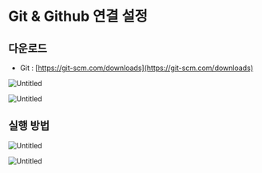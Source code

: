 # Git & Github 연결 설정

## 다운로드

- Git : [https://git-scm.com/downloads](https://git-scm.com/downloads)

![Untitled](Git%20&%20Github%20%E1%84%8B%E1%85%A7%E1%86%AB%E1%84%80%E1%85%A7%E1%86%AF%20%E1%84%89%E1%85%A5%E1%86%AF%E1%84%8C%E1%85%A5%E1%86%BC%20f29955a7a08e42f3857b1296cc75ff0b/Untitled.png)

![Untitled](Git%20&%20Github%20%E1%84%8B%E1%85%A7%E1%86%AB%E1%84%80%E1%85%A7%E1%86%AF%20%E1%84%89%E1%85%A5%E1%86%AF%E1%84%8C%E1%85%A5%E1%86%BC%20f29955a7a08e42f3857b1296cc75ff0b/Untitled%201.png)

## 실행 방법

![Untitled](Git%20&%20Github%20%E1%84%8B%E1%85%A7%E1%86%AB%E1%84%80%E1%85%A7%E1%86%AF%20%E1%84%89%E1%85%A5%E1%86%AF%E1%84%8C%E1%85%A5%E1%86%BC%20f29955a7a08e42f3857b1296cc75ff0b/Untitled%202.png)

![Untitled](Git%20&%20Github%20%E1%84%8B%E1%85%A7%E1%86%AB%E1%84%80%E1%85%A7%E1%86%AF%20%E1%84%89%E1%85%A5%E1%86%AF%E1%84%8C%E1%85%A5%E1%86%BC%20f29955a7a08e42f3857b1296cc75ff0b/Untitled%203.png)